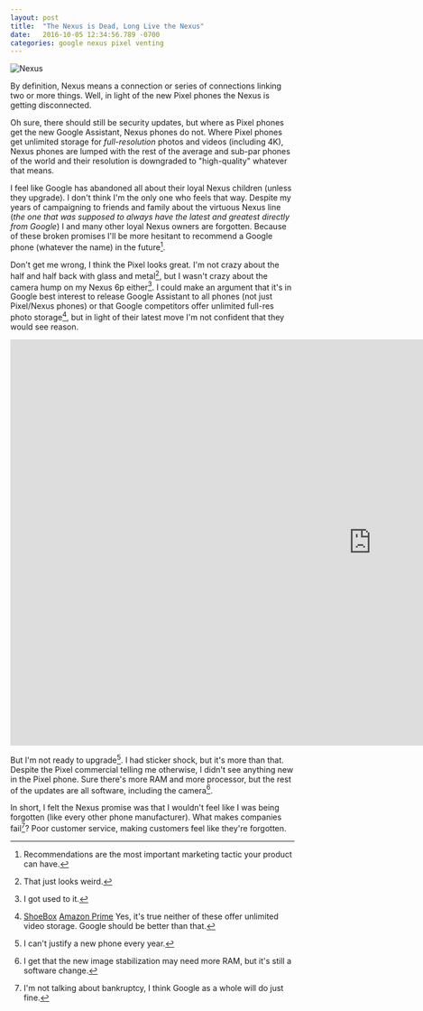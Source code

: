 ```yaml
---
layout: post
title:  "The Nexus is Dead, Long Live the Nexus"
date:   2016-10-05 12:34:56.789 -0700
categories: google nexus pixel venting
---
```

![Nexus]({{site.url}}/assets/nexus-def.png)

By definition, Nexus means a connection or series of connections linking two or more things. Well, in light of the new Pixel phones the Nexus is getting disconnected.

Oh sure, there should still be security updates, but where as Pixel phones get the new Google Assistant, Nexus phones do not. Where Pixel phones get unlimited storage for _full-resolution_ photos and videos (including 4K), Nexus phones are lumped with the rest of the average and sub-par phones of the world and their resolution is downgraded to "high-quality" whatever that means.
 
I feel like Google has abandoned all about their loyal Nexus children (unless they upgrade). I don't think I'm the only one who feels that way. Despite my years of campaigning to friends and family about the virtuous Nexus line (*the one that was supposed to always have the latest and greatest directly from Google*) I and many other loyal Nexus owners are forgotten. Because of these broken promises I'll be more hesitant to recommend a Google phone (whatever the name) in the future[^recommendations].

Don't get me wrong, I think the Pixel looks great. I'm not crazy about the half and half back with glass and metal[^weird], but I wasn't crazy about the camera hump on my Nexus 6p either[^6phump]. I could make an argument that it's in Google best interest to release Google Assistant to all phones (not just Pixel/Nexus phones) or that Google competitors offer unlimited full-res photo storage[^competitors], but in light of their latest move I'm not confident that they would see reason.

<iframe width="1280" height="720" src="https://www.youtube.com/embed/Rykmwn0SMWU" frameborder="0" allowfullscreen></iframe>

But I'm not ready to upgrade[^upgrade]. I had sticker shock, but it's more than that. Despite the Pixel commercial telling me otherwise, I didn't see anything new in the Pixel phone. Sure there's more RAM and more processor, but the rest of the updates are all software, including the camera[^camera].

In short, I felt the Nexus promise was that I wouldn't feel like I was being forgotten (like every other phone manufacturer). What makes companies fail[^fail]? Poor customer service, making customers feel like they're forgotten.

[^recommendations]: Recommendations are the most important marketing tactic your product can have.
[^weird]: That just looks weird.
[^6phump]: I got used to it.
[^competitors]: [ShoeBox](https://shoeboxapp.com/) [Amazon Prime](https://www.amazon.com/clouddrive/primephotos) Yes, it's true neither of these offer unlimited video storage. Google should be better than that.
[^upgrade]: I can't justify a new phone every year.
[^camera]: I get that the new image stabilization may need more RAM, but it's still a software change.
[^fail]: I'm not talking about bankruptcy, I think Google as a whole will do just fine.